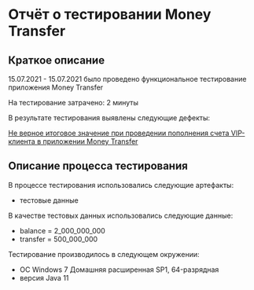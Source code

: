 # Отчёт о тестировании Money Transfer

## Краткое описание

15.07.2021 - 15.07.2021 было проведено функциональное тестирование приложения Money Transfer

На тестирование затрачено: 2 минуты

В результате тестирования выявлены следующие дефекты:

[Не верное итоговое значение при проведении пополнения счета VIP-клиента в приложении Money Transfer](https://github.com/lissitsa/MoneyTransfer/issues/1#issue-945701277)


## Описание процесса тестирования

В процессе тестирования использовались следующие артефакты:
* тестовые данные

В качестве тестовых данных использовались следующие данные:

* balance = 2_000_000_000
* transfer = 500_000_000

Тестирование производилось в следующем окружении:
* ОС Windows 7 Домашняя расширенная SP1, 64-разрядная
* версия Java 11